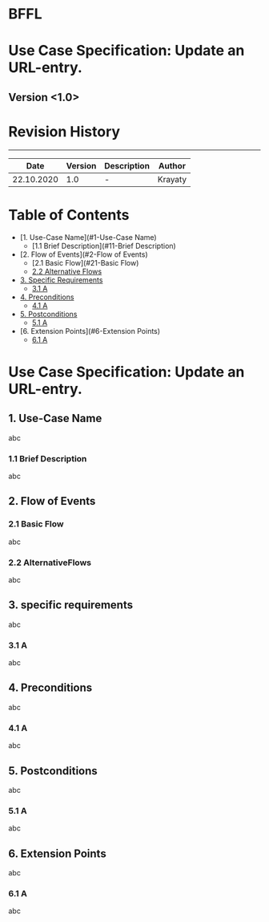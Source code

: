 # BFFL
# Use Case Specification: Update an URL-entry.

## Version <1.0>

# Revision History
-----

|    Date    | Version | Description | Author |
|------------|---------|-------------|--------|
| 22.10.2020 |   1.0   |  -  | Krayaty |

# Table of Contents

- [1. Use-Case Name](#1-Use-Case Name)
  * [1.1 Brief Description](#11-Brief Description)
- [2. Flow of Events](#2-Flow of Events)
  * [2.1 Basic Flow](#21-Basic Flow)
  * [2.2 Alternative Flows](#22-Alternative-Flows)
- [3. Specific Requirements](#3-specific-requirements)
  * [3.1 A](#31-A)
- [4. Preconditions](#4-Preconditions)
  * [4.1 A](#41-A)
- [5. Postconditions](#5-Postconditions)
  * [5.1 A](#51-A)
- [6. Extension Points](#6-Extension Points)
  * [6.1 A](#61-A)
  
# Use Case Specification: Update an URL-entry.
  
## 1. Use-Case Name
abc
  
### 1.1 Brief Description
abc
  
  
## 2. Flow of Events
### 2.1 Basic Flow
abc
  
### 2.2 AlternativeFlows
abc
  
  
## 3. specific requirements
abc
  
### 3.1 A
abc
  
  
## 4. Preconditions
abc
  
### 4.1 A
abc
  
  
## 5. Postconditions
abc
  
### 5.1 A
abc
  
  
## 6. Extension Points
abc
  
### 6.1 A
abc
